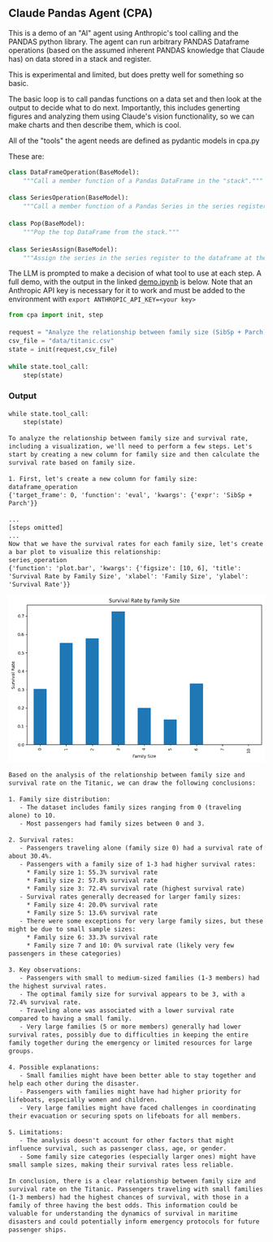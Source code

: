 ## Claude Pandas Agent (CPA)

This is a demo of an "AI" agent using Anthropic's tool calling and the 
PANDAS python library. The agent can run arbitrary PANDAS Dataframe operations
(based on the assumed inherent PANDAS knowledge that Claude has) on data
stored in a stack and register. 

This is experimental and limited, but does pretty well for something
so basic.

The basic loop is to call pandas functions on a data set and then look at the 
output to decide what to do next. Importantly, this includes generting
figures and analyzing them using Claude's vision functionality, so we can
make charts and then describe them, which is cool.

All of the "tools" the agent needs are defined as pydantic models in cpa.py

These are:

```python
class DataFrameOperation(BaseModel):
    """Call a member function of a Pandas DataFrame in the "stack"."""

class SeriesOperation(BaseModel):
    """Call a member function of a Pandas Series in the series register.""" 

class Pop(BaseModel):
    """Pop the top DataFrame from the stack."""

class SeriesAssign(BaseModel):
    """Assign the series in the series register to the dataframe at the top of the stack."""
```

The LLM is prompted to make a decision of what tool to use at each step. A full
 demo, with the output in the linked [demo.ipynb](demo.ipynb) is below. Note 
that an Anthropic API key is necessary for it to work and must be added
to the environment with `export ANTHROPIC_API_KEY=<your key>`

```python
from cpa import init, step

request = "Analyze the relationship between family size (SibSp + Parch) and survival rate, including a visualization of your findings."
csv_file = "data/titanic.csv"
state = init(request,csv_file)

while state.tool_call:
    step(state)
```

### Output
```
while state.tool_call:
    step(state)

To analyze the relationship between family size and survival rate, including a visualization, we'll need to perform a few steps. Let's start by creating a new column for family size and then calculate the survival rate based on family size.

1. First, let's create a new column for family size:
dataframe_operation
{'target_frame': 0, 'function': 'eval', 'kwargs': {'expr': 'SibSp + Parch'}}

...
[steps omitted]
...
Now that we have the survival rates for each family size, let's create a bar plot to visualize this relationship:
series_operation
{'function': 'plot.bar', 'kwargs': {'figsize': [10, 6], 'title': 'Survival Rate by Family Size', 'xlabel': 'Family Size', 'ylabel': 'Survival Rate'}}
```

![](resources/example.png)

```
Based on the analysis of the relationship between family size and survival rate on the Titanic, we can draw the following conclusions:

1. Family size distribution:
   - The dataset includes family sizes ranging from 0 (traveling alone) to 10.
   - Most passengers had family sizes between 0 and 3.

2. Survival rates:
   - Passengers traveling alone (family size 0) had a survival rate of about 30.4%.
   - Passengers with a family size of 1-3 had higher survival rates:
     * Family size 1: 55.3% survival rate
     * Family size 2: 57.8% survival rate
     * Family size 3: 72.4% survival rate (highest survival rate)
   - Survival rates generally decreased for larger family sizes:
     * Family size 4: 20.0% survival rate
     * Family size 5: 13.6% survival rate
   - There were some exceptions for very large family sizes, but these might be due to small sample sizes:
     * Family size 6: 33.3% survival rate
     * Family size 7 and 10: 0% survival rate (likely very few passengers in these categories)

3. Key observations:
   - Passengers with small to medium-sized families (1-3 members) had the highest survival rates.
   - The optimal family size for survival appears to be 3, with a 72.4% survival rate.
   - Traveling alone was associated with a lower survival rate compared to having a small family.
   - Very large families (5 or more members) generally had lower survival rates, possibly due to difficulties in keeping the entire family together during the emergency or limited resources for large groups.

4. Possible explanations:
   - Small families might have been better able to stay together and help each other during the disaster.
   - Passengers with families might have had higher priority for lifeboats, especially women and children.
   - Very large families might have faced challenges in coordinating their evacuation or securing spots on lifeboats for all members.

5. Limitations:
   - The analysis doesn't account for other factors that might influence survival, such as passenger class, age, or gender.
   - Some family size categories (especially larger ones) might have small sample sizes, making their survival rates less reliable.

In conclusion, there is a clear relationship between family size and survival rate on the Titanic. Passengers traveling with small families (1-3 members) had the highest chances of survival, with those in a family of three having the best odds. This information could be valuable for understanding the dynamics of survival in maritime disasters and could potentially inform emergency protocols for future passenger ships.
```




